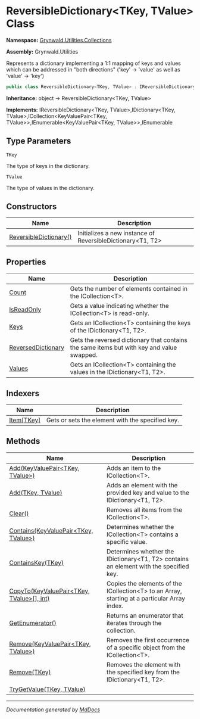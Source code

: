 ﻿# ReversibleDictionary\<TKey, TValue\> Class

**Namespace:** [Grynwald.Utilities.Collections](../index.md)

**Assembly:** Grynwald.Utilities

Represents a dictionary implementing a 1:1 mapping of keys and values which can be addressed in "both directions" ('key' \-\> 'value' as well as 'value' \-\> 'key')

```csharp
public class ReversibleDictionary<TKey, TValue> : IReversibleDictionary<TKey, TValue>, IDictionary<TKey, TValue>, ICollection<KeyValuePair<TKey, TValue>>, IEnumerable<KeyValuePair<TKey, TValue>>, IEnumerable
```

**Inheritance:** object → ReversibleDictionary\<TKey, TValue\>

**Implements:** IReversibleDictionary\<TKey, TValue\>,IDictionary\<TKey, TValue\>,ICollection\<KeyValuePair\<TKey, TValue\>\>,IEnumerable\<KeyValuePair\<TKey, TValue\>\>,IEnumerable

## Type Parameters

`TKey`

The type of keys in the dictionary.

`TValue`

The type of values in the dictionary.

## Constructors

| Name                                            | Description                                                  |
| ----------------------------------------------- | ------------------------------------------------------------ |
| [ReversibleDictionary()](constructors/index.md) | Initializes a new instance of ReversibleDictionary\<T1, T2\> |

## Properties

| Name                                                   | Description                                                                               |
| ------------------------------------------------------ | ----------------------------------------------------------------------------------------- |
| [Count](properties/Count.md)                           | Gets the number of elements contained in the ICollection\<T\>.                            |
| [IsReadOnly](properties/IsReadOnly.md)                 | Gets a value indicating whether the ICollection\<T\> is read\-only.                       |
| [Keys](properties/Keys.md)                             | Gets an ICollection\<T\> containing the keys of the IDictionary\<T1, T2\>.                |
| [ReversedDictionary](properties/ReversedDictionary.md) | Gets the reversed dictionary that contains the same items but with key and value swapped. |
| [Values](properties/Values.md)                         | Gets an ICollection\<T\> containing the values in the IDictionary\<T1, T2\>.              |

## Indexers

| Name                             | Description                                      |
| -------------------------------- | ------------------------------------------------ |
| [Item\[TKey\]](indexers/Item.md) | Gets or sets the element with the specified key. |

## Methods

| Name                                                                                    | Description                                                                                    |
| --------------------------------------------------------------------------------------- | ---------------------------------------------------------------------------------------------- |
| [Add(KeyValuePair\<TKey, TValue\>)](methods/Add.md#addkeyvaluepairtkey-tvalue)          | Adds an item to the ICollection\<T\>.                                                          |
| [Add(TKey, TValue)](methods/Add.md#addtkey-tvalue)                                      | Adds an element with the provided key and value to the IDictionary\<T1, T2\>.                  |
| [Clear()](methods/Clear.md)                                                             | Removes all items from the ICollection\<T\>.                                                   |
| [Contains(KeyValuePair\<TKey, TValue\>)](methods/Contains.md)                           | Determines whether the ICollection\<T\> contains a specific value.                             |
| [ContainsKey(TKey)](methods/ContainsKey.md)                                             | Determines whether the IDictionary\<T1, T2\> contains an element with the specified key.       |
| [CopyTo(KeyValuePair\<TKey, TValue\>\[\], int)](methods/CopyTo.md)                      | Copies the elements of the ICollection\<T\> to an Array, starting at a particular Array index. |
| [GetEnumerator()](methods/GetEnumerator.md)                                             | Returns an enumerator that iterates through the collection.                                    |
| [Remove(KeyValuePair\<TKey, TValue\>)](methods/Remove.md#removekeyvaluepairtkey-tvalue) | Removes the first occurrence of a specific object from the ICollection\<T\>.                   |
| [Remove(TKey)](methods/Remove.md#removetkey)                                            | Removes the element with the specified key from the IDictionary\<T1, T2\>.                     |
| [TryGetValue(TKey, TValue)](methods/TryGetValue.md)                                     |                                                                                                |

___

*Documentation generated by [MdDocs](https://github.com/ap0llo/mddocs)*
